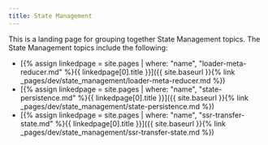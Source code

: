 ```yaml
---
title: State Management
---
```


This is a landing page for grouping together State Management topics. The State Management topics include the following:

- [{% assign linkedpage = site.pages | where: "name", "loader-meta-reducer.md" %}{{ linkedpage[0].title }}]({{ site.baseurl }}{% link _pages/dev/state_management/loader-meta-reducer.md %})
- [{% assign linkedpage = site.pages | where: "name", "state-persistence.md" %}{{ linkedpage[0].title }}]({{ site.baseurl }}{% link _pages/dev/state_management/state-persistence.md %})
- [{% assign linkedpage = site.pages | where: "name", "ssr-transfer-state.md" %}{{ linkedpage[0].title }}]({{ site.baseurl }}{% link _pages/dev/state_management/ssr-transfer-state.md %})
